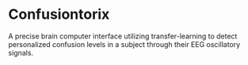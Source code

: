 # Confusiontorix
A precise brain computer interface utilizing transfer-learning to detect personalized confusion levels in a subject through their EEG oscillatory signals.
